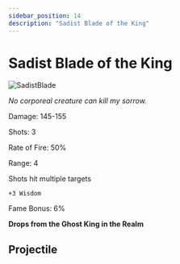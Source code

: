 ```yaml
---
sidebar_position: 14
description: "Sadist Blade of the King"
---
```


# Sadist Blade of the King

![SadistBlade](http://i.imgur.com/psAw460.png)

<i>No corporeal creature can kill my sorrow.</i>

Damage: 145-155

Shots: 3

Rate of Fire: 50% 

Range: 4

Shots hit multiple targets

    +3 Wisdom

Fame Bonus: 6% 

**Drops from the Ghost King in the Realm**

## Projectile
